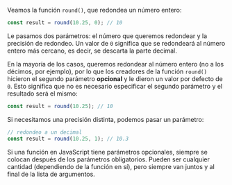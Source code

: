 
Veamos la función `round()`, que redondea un número entero:

```javascript
const result = round(10.25, 0); // 10
```

Le pasamos dos parámetros: el número que queremos redondear y la precisión de redondeo. Un valor de `0` significa que se redondeará al número entero más cercano, es decir, se descarta la parte decimal.

En la mayoría de los casos, queremos redondear al número entero (no a los décimos, por ejemplo), por lo que los creadores de la función `round()` hicieron el segundo parámetro **opcional** y le dieron un valor por defecto de `0`. Esto significa que no es necesario especificar el segundo parámetro y el resultado será el mismo:

```javascript
const result = round(10.25); // 10
```

Si necesitamos una precisión distinta, podemos pasar un parámetro:

```javascript
// redondeo a un decimal
const result = round(10.25, 1); // 10.3
```

Si una función en JavaScript tiene parámetros opcionales, siempre se colocan después de los parámetros obligatorios. Pueden ser cualquier cantidad (dependiendo de la función en sí), pero siempre van juntos y al final de la lista de argumentos.
